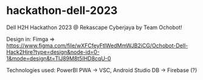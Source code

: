 # hackathon-dell-2023
Dell H2H Hackathon 2023 @ Rekascape Cyberjaya by Team Ochobot!

Design in:
Fimga => https://www.figma.com/file/wXFCfeyFtlWedMmWJB2iCG/Ochobot-Dell-Hack2Hire?type=design&node-id=0-1&mode=design&t=TlJ89M8t5IHD8cqU-0

Technologies used:
PowerBI
PWA -> VSC, Android Studio
DB -> Firebase (?)
